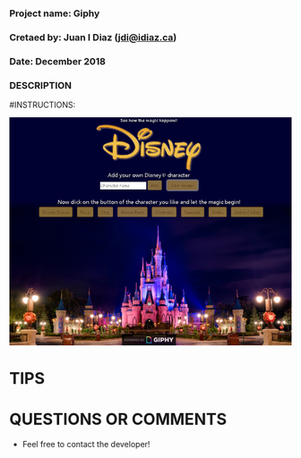 ###
### Project name:   Giphy
### Cretaed by:     Juan I Diaz (jdi@idiaz.ca)
### Date:           December 2018
### 

### DESCRIPTION



#INSTRUCTIONS:


![Screen shot](./assets/images/screen_01.png)


# TIPS



# QUESTIONS OR COMMENTS
- Feel free to contact the developer!